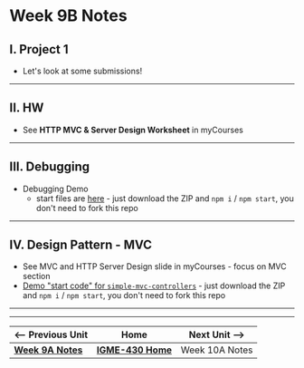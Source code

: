 # Week 9B Notes

## I. Project 1
- Let's look at some submissions!

---

## II. HW
- See **HTTP MVC & Server Design Worksheet** in myCourses

---

## III. Debugging
- Debugging Demo
  - start files are [here](https://github.com/IGM-RichMedia-at-RIT/debugging-demo) - just download the ZIP and `npm i` / `npm start`, you don't need to fork this repo

---

## IV. Design Pattern - MVC
- See MVC and HTTP Server Design slide in myCourses - focus on MVC section
- [Demo "start code" for `simple-mvc-controllers`](https://github.com/IGM-RichMedia-at-RIT/simple-mvc-controllers) - just download the ZIP and `npm i` / `npm start`, you don't need to fork this repo


---
---

| <-- Previous Unit | Home | Next Unit -->
| --- | --- | --- 
|   [**Week 9A Notes**](09A.md)  |  [**IGME-430 Home**](../) | Week 10A Notes
